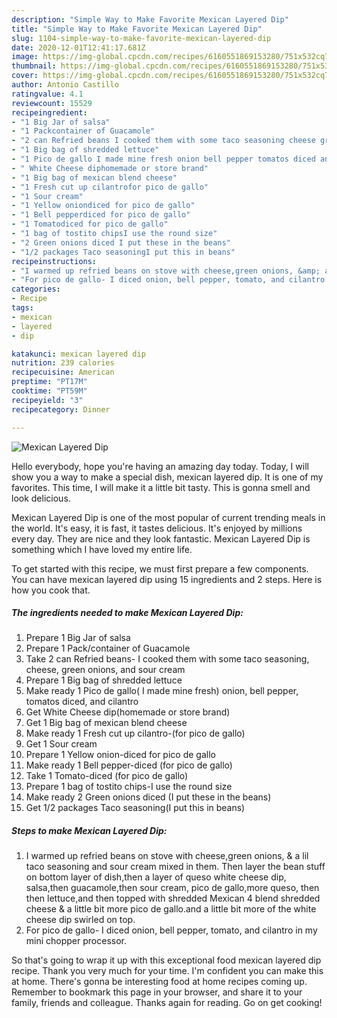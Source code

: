```yaml
---
description: "Simple Way to Make Favorite Mexican Layered Dip"
title: "Simple Way to Make Favorite Mexican Layered Dip"
slug: 1104-simple-way-to-make-favorite-mexican-layered-dip
date: 2020-12-01T12:41:17.681Z
image: https://img-global.cpcdn.com/recipes/6160551869153280/751x532cq70/mexican-layered-dip-recipe-main-photo.jpg
thumbnail: https://img-global.cpcdn.com/recipes/6160551869153280/751x532cq70/mexican-layered-dip-recipe-main-photo.jpg
cover: https://img-global.cpcdn.com/recipes/6160551869153280/751x532cq70/mexican-layered-dip-recipe-main-photo.jpg
author: Antonio Castillo
ratingvalue: 4.1
reviewcount: 15529
recipeingredient:
- "1 Big Jar of salsa"
- "1 Packcontainer of Guacamole"
- "2 can Refried beans I cooked them with some taco seasoning cheese green onions and sour cream"
- "1 Big bag of shredded lettuce"
- "1 Pico de gallo I made mine fresh onion bell pepper tomatos diced and cilantro"
- " White Cheese diphomemade or store brand"
- "1 Big bag of mexican blend cheese"
- "1 Fresh cut up cilantrofor pico de gallo"
- "1 Sour cream"
- "1 Yellow oniondiced for pico de gallo"
- "1 Bell pepperdiced for pico de gallo"
- "1 Tomatodiced for pico de gallo"
- "1 bag of tostito chipsI use the round size"
- "2 Green onions diced I put these in the beans"
- "1/2 packages Taco seasoningI put this in beans"
recipeinstructions:
- "I warmed up refried beans on stove with cheese,green onions, &amp; a lil taco seasoning and sour cream mixed in them. Then layer the bean stuff on bottom layer of dish,then a layer of queso white cheese dip, salsa,then guacamole,then sour cream, pico de gallo,more queso, then then lettuce,and then topped with shredded Mexican 4 blend shredded cheese &amp; a little bit more pico de gallo.and a little bit more of the white cheese dip swirled on top."
- "For pico de gallo- I diced onion, bell pepper, tomato, and cilantro in my mini chopper processor."
categories:
- Recipe
tags:
- mexican
- layered
- dip

katakunci: mexican layered dip 
nutrition: 239 calories
recipecuisine: American
preptime: "PT17M"
cooktime: "PT59M"
recipeyield: "3"
recipecategory: Dinner

---
```



![Mexican Layered Dip](https://img-global.cpcdn.com/recipes/6160551869153280/751x532cq70/mexican-layered-dip-recipe-main-photo.jpg)

Hello everybody, hope you're having an amazing day today. Today, I will show you a way to make a special dish, mexican layered dip. It is one of my favorites. This time, I will make it a little bit tasty. This is gonna smell and look delicious.



Mexican Layered Dip is one of the most popular of current trending meals in the world. It's easy, it is fast, it tastes delicious. It's enjoyed by millions every day. They are nice and they look fantastic. Mexican Layered Dip is something which I have loved my entire life.


To get started with this recipe, we must first prepare a few components. You can have mexican layered dip using 15 ingredients and 2 steps. Here is how you cook that.

<!--inarticleads1-->

##### The ingredients needed to make Mexican Layered Dip:

1. Prepare 1 Big Jar of salsa
1. Prepare 1 Pack/container of Guacamole
1. Take 2 can Refried beans- I cooked them with some taco seasoning, cheese, green onions, and sour cream
1. Prepare 1 Big bag of shredded lettuce
1. Make ready 1 Pico de gallo( I made mine fresh) onion, bell pepper, tomatos diced, and cilantro
1. Get  White Cheese dip(homemade or store brand)
1. Get 1 Big bag of mexican blend cheese
1. Make ready 1 Fresh cut up cilantro-(for pico de gallo)
1. Get 1 Sour cream
1. Prepare 1 Yellow onion-diced for pico de gallo
1. Make ready 1 Bell pepper-diced (for pico de gallo)
1. Take 1 Tomato-diced (for pico de gallo)
1. Prepare 1 bag of tostito chips-I use the round size
1. Make ready 2 Green onions diced (I put these in the beans)
1. Get 1/2 packages Taco seasoning(I put this in beans)




<!--inarticleads2-->

##### Steps to make Mexican Layered Dip:

1. I warmed up refried beans on stove with cheese,green onions, &amp; a lil taco seasoning and sour cream mixed in them. Then layer the bean stuff on bottom layer of dish,then a layer of queso white cheese dip, salsa,then guacamole,then sour cream, pico de gallo,more queso, then then lettuce,and then topped with shredded Mexican 4 blend shredded cheese &amp; a little bit more pico de gallo.and a little bit more of the white cheese dip swirled on top.
1. For pico de gallo- I diced onion, bell pepper, tomato, and cilantro in my mini chopper processor.




So that's going to wrap it up with this exceptional food mexican layered dip recipe. Thank you very much for your time. I'm confident you can make this at home. There's gonna be interesting food at home recipes coming up. Remember to bookmark this page in your browser, and share it to your family, friends and colleague. Thanks again for reading. Go on get cooking!
